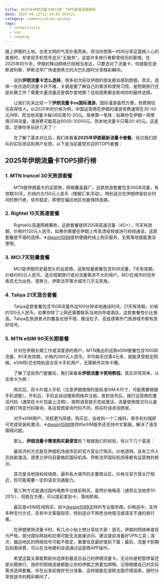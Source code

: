 ```yaml
---
title: 2025年伊朗流量卡排行榜：TOP5套餐深度解析
date: 2025-09-12T12:34:46.593521
category: communication-guides
tags:
  - connectivity
  - sim
  - roaming
---
```


踏上伊朗的土地，古老文明的气息扑面而来，但当你想第一时间分享这震撼人心的美景时，却发现手机信号显示"无服务"。这是许多旅行者都曾经历的窘境。在2025年的今天，伊朗的移动网络已经相当发达，只要选对了流量卡，你就能在波斯波利斯、伊斯法罕广场或德黑兰的大巴扎随时分享精彩瞬间。

　　说到**伊朗流量卡怎么选择**，很多初次前往伊朗的朋友都会感到困惑。其实，选择一张合适的流量卡并不难，关键是要了解自己的需求和使用习惯。是短期旅行还是长期工作？需要大量流量还是偶尔查地图？这些因素都会影响你的最终选择。

　　让我们先来比较一下**伊朗流量卡vs国际漫游**。国际漫游虽然方便，但费用往往高得惊人。以2025年的价格为例，中国运营商在伊朗的漫游资费通常在30-50元/MB，而当地流量卡每GB仅需10-20元。简单算一笔账：如果你在伊朗一周使用2GB流量，漫游费可能高达6000-10000元，而本地流量卡只需20-40元。这差距，足够你多玩好几天了！

　　在了解了基本对比后，我们来看看**2025年伊朗最新流量卡套餐**。经过我们团队的实际测试和用户反馈，以下是当前最受欢迎的TOP5套餐：

## 2025年伊朗流量卡TOP5排行榜

### 1. MTN Irancel 30天旅游套餐
　　MTN是伊朗最大的运营商，网络覆盖最广。这款旅游套餐包含30GB流量，有效期30天，价格约为150元人民币（根据汇率浮动）。特别适合在伊朗停留较长时间的旅行者，信号稳定，即使在偏远地区也能保持连接。

### 2. Rightel 15天高速套餐
　　Rightel以高速网络著称，这款套餐提供20GB高速流量（4G+），15天有效期，价格约120元人民币。如果你需要在伊朗上传高清视频或进行视频通话，这款套餐是不错的选择。✈[@esim1088](https://t.me/s/esim1088)提供便捷的线上购买服务，无需落地就能激活使用。

### 3. MCI 7天轻量套餐
　　MCI是伊朗历史最悠久的运营商，这款轻量套餐包含8GB流量，7天有效期，价格约60元人民币。适合短期旅行或对流量需求不大的用户。MCI在城市的信号表现尤为出色，德黑兰、伊斯法罕等大城市几乎无死角。

### 4. Taliya 21天混合套餐
　　Taliya这款套餐包含15GB流量外加100分钟本地通话时间，21天有效期，价格约100元人民币。如果你除了上网还需要联系当地向导或酒店，这款套餐性价比很高。Taliya在旅游景点的覆盖也很不错，像设拉子、亚兹德等热门旅游城市都有良好信号。

### 5. MTN eSIM 90天长期套餐
　　针对在伊朗长期工作或深度游的用户，MTN推出的这款eSIM套餐包含100GB流量，90天有效期，价格约380元人民币。平均每天仅需4元多，就能享受稳定网络。eSIM形式也特别适合双卡手机用户，无需额外实体卡槽。

　　了解了这些热门套餐后，我们来看看**伊朗流量卡使用教程**。其实非常简单，以实体卡为例：

　　购买后，将卡片插入手机（注意伊朗使用的是标准SIM卡尺寸，可能需要根据手机调整）。开机后，手机会自动搜索网络并注册。收到信号后，拨打运营商的激活代码（通常在卡片包装上注明），按照语音提示完成激活。流量使用情况可以通过拨打特定代码查询，各运营商查询代码不同，购买时请咨询商家。

　　对于eSIM用户，流程更为简便。购买后，会收到一个二维码，用手机扫描即可完成安装和激活。✈[@esim1088](https://t.me/s/esim1088)提供的eSIM服务还支持中文客服，解决了语言障碍问题。

　　那么，**伊朗流量卡哪里购买最便宜**呢？根据我们的经验，有以下几个渠道：

　　最经济的方式是在伊朗机场或市区的官方营业厅购买。价格透明，且有工作人员协助激活。德黑兰伊玛目霍梅尼国际机场、伊斯法罕国际机场等都有运营商的柜台。

　　其次是当地授权经销商，遍布各大城市的主要商业区。价格与官方营业厅相近，但可能需要一定的语言沟通能力。

　　第三种方式是通过国内电商平台提前购买。虽然价格略高（通常比当地贵10-20%），但胜在方便，可以提前拿到卡，落地即用。

　　最后是eSIM在线购买，如✈[@esim1088](https://t.me/s/esim1088)这样的专业服务商。价格适中，支持多种支付方式，且有中文客服指导，特别适合不熟悉当地情况或语言不通的旅行者。

　　在伊朗使用流量卡时，有几点小贴士想分享给大家：首先，伊朗的网络审查较为严格，部分国际网站和应用可能无法直接访问，建议提前准备好VPN工具；其次，偏远地区的网络信号可能不稳定，重要信息最好提前下载；最后，流量卡到期后如需续费，可以在当地便利店或通过运营商APP操作。

　　希望这篇文章能帮助你选择到最适合自己的伊朗流量卡。无论你是短暂停留还是长期旅行，良好的网络连接都能让你的伊朗之旅更加顺畅。记得根据自己的实际需求选择套餐，并在出发前做好充分准备，这样就能在波斯古国尽情探索，随时分享旅途中的精彩瞬间了。